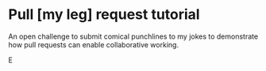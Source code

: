 # Pull [my leg] request tutorial
An open challenge to submit comical punchlines to my jokes to demonstrate how pull requests can enable collaborative working. 

E
